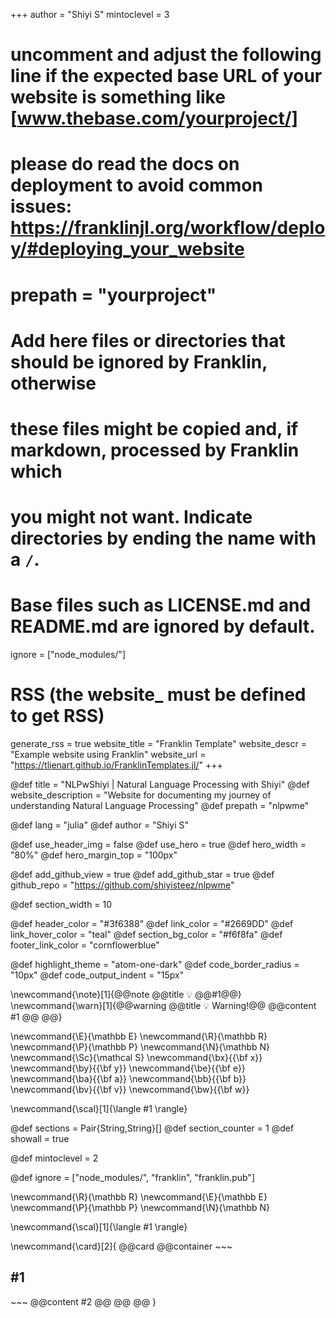 <!--
Add here global page variables to use throughout your website.
-->

+++
author = "Shiyi S"
mintoclevel = 3

# uncomment and adjust the following line if the expected base URL of your website is something like [www.thebase.com/yourproject/]

# please do read the docs on deployment to avoid common issues: https://franklinjl.org/workflow/deploy/#deploying_your_website

# prepath = "yourproject"

# Add here files or directories that should be ignored by Franklin, otherwise

# these files might be copied and, if markdown, processed by Franklin which

# you might not want. Indicate directories by ending the name with a `/`.

# Base files such as LICENSE.md and README.md are ignored by default.

ignore = ["node_modules/"]

# RSS (the website_ must be defined to get RSS)

generate_rss = true
website_title = "Franklin Template"
website_descr = "Example website using Franklin"
website_url   = "https://tlienart.github.io/FranklinTemplates.jl/"
+++

@def title = "NLPwShiyi | Natural Language Processing with Shiyi"
@def website_description = "Website for documenting my journey of understanding Natural Language Processing"
@def prepath = "nlpwme"


@def lang = "julia"
@def author = "Shiyi S"

<!-- HEADER SPECS
  NOTE:
  - use_header_img:     to use an image as background for the header
  - header_img_path:    either a path to an asset or a SVG like here. Note that
                        the path must be CSS-compatible.
  - header_img_style:   additional styling, for instance whether to repeat
                        or not. For a SVG pattern, use repeat, otherwise use
                        no-repeat.
  - header_margin_top:  vertical margin above the header, if <= 55px there will
                        be no white space, if >= 60 px, there will be white
                        space between the navbar and the header. (Ideally
                        don't pick a value between the two as the exact
                        look is browser dependent). When use_hero = true,
                        hero_margin_top is used instead.

  - use_hero:           if false, main bar stretches from left to right
                        otherwise boxed
  - hero_width:         width of the hero, for instance 80% will mean the
                        hero will stretch over 80% of the width of the page.
  - hero_margin_top     used instead of header_margin_top if use_hero is true

  - add_github_view:    whether to add a "View on GitHub" button in header
  - add_github_star:    whether to add a "Star this package" button in header
  - github_repo:        path to the GitHub repo for the GitHub button
-->

@def use_header_img     = false
@def use_hero           = true
@def hero_width         = "80%"
@def hero_margin_top    = "100px"

@def add_github_view  = true
@def add_github_star  = true
@def github_repo      = "https://github.com/shiyisteez/nlpwme"

<!-- SECTION LAYOUT
NOTE:
  - section_width:  integer number to control the default width of sections
                    you can also set it for individual sections by specifying
                    the width argument: `\begin{:section, ..., width=10}`.
-->

@def section_width = 10

<!-- COLOR PALETTE
You can use Hex, RGB or SVG color names; these tools are useful to choose:
  - color wheel: https://developer.mozilla.org/en-US/docs/Web/CSS/CSS_Colors/Color_picker_tool
  - color names: https://developer.mozilla.org/en-US/docs/Web/CSS/color_value

NOTE:
  - header_color:      background color of the header
  - link_color:        color of links
  - link_hover_color:  color of links when hovered
  - section_bg_color:  background color of "secondary" sections to help
                       visually separate between sections.
  - footer_link_color: color of links in the footer
-->

@def header_color       = "#3f6388"
@def link_color         = "#2669DD"
@def link_hover_color   = "teal"
@def section_bg_color   = "#f6f8fa"
@def footer_link_color  = "cornflowerblue"

<!-- CODE LAYOUT
NOTE:
  - highlight_theme:    theme for the code, pick one from
                        https://highlightjs.org/static/demo/ for instance
                        "github" or "atom-one-dark"; use lower case and replace
                        spaces with `-`.
  - code_border_radius: how rounded the corners of code blocks should be
  - code_output_indent: how much left-identation to add for "output blocks"
                        (results of the evaluation of code blocks), use 0 if
                        you don't want indentation.
-->

@def highlight_theme    = "atom-one-dark"
@def code_border_radius = "10px"
@def code_output_indent = "15px"

<!-- YOUR DEFINITIONS
See franklinjl.org for more information on how to introduce your own
definitions and how they can be useful.
-->

\newcommand{\note}[1]{@@note @@title 💡 @@#1@@}
\newcommand{\warn}[1]{@@warning @@title 💡 Warning!@@ @@content #1 @@ @@}

\newcommand{\E}{\mathbb E}
\newcommand{\R}{\mathbb R}
\newcommand{\P}{\mathbb P}
\newcommand{\N}{\mathbb N}
\newcommand{\Sc}{\mathcal S}
\newcommand{\bx}{{\bf x}}
\newcommand{\by}{{\bf y}}
\newcommand{\be}{{\bf e}}
\newcommand{\ba}{{\bf a}}
\newcommand{\bb}{{\bf b}}
\newcommand{\bv}{{\bf v}}
\newcommand{\bw}{{\bf w}}

<!--
Add here global latex commands to use throughout your pages.
-->

\newcommand{\scal}[1]{\langle #1 \rangle}

<!-- INTERNAL DEFINITIONS =====================================================
===============================================================================
These definitions are important for the good functioning of some of the
commands that are defined and used in PkgPage.jl
-->

@def sections        = Pair{String,String}[]
@def section_counter = 1
@def showall         = true

@def mintoclevel = 2

<!--
Add here files or directories that should be ignored by Franklin, otherwise
these files might be copied and, if markdown, processed by Franklin which
you might not want. Indicate directories by ending the name with a `/`.
-->

@def ignore = ["node_modules/", "franklin", "franklin.pub"]

<!--
Add here global latex commands to use throughout your
pages. It can be math commands but does not need to be.
For instance:
* \newcommand{\phrase}{This is a long phrase to copy.}
-->

\newcommand{\R}{\mathbb R}
\newcommand{\E}{\mathbb E}
\newcommand{\P}{\mathbb P}
\newcommand{\N}{\mathbb N}

\newcommand{\scal}[1]{\langle #1 \rangle}
<!-- \newcommand{\blurb}[1]{~~~<p style="font-size: 1.05em; color: #333; line-height:1.5em"> #1 </p>~~~} -->

<!-- \newcommand{\youtube}[1]{~~~<iframe width="1020" height="574" src="https://www.youtube.com/embed/~~~#1~~~" frameborder="0" allow="accelerometer; autoplay; encrypted-media; gyroscope; picture-in-picture" allowfullscreen></iframe>~~~} -->

\newcommand{\card}[2]{
  @@card
    @@container
      ~~~
      <h2> #1 </h2>
      ~~~
      @@content #2 @@
    @@
  @@
}
